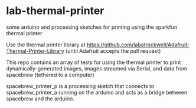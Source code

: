 lab-thermal-printer
===================

some arduino and processing sketches for printing using the sparkfun thermal printer

Use the thermal printer library at https://github.com/labatrockwell/Adafruit-Thermal-Printer-Library (until Adafruit accepts the pull request)

This repo contains an array of tests for using the thermal printer to print dynamically-generated images, images streamed via Serial, and data from spacebrew (tethered to a computer)

spacebrew_printer_p is a processing sketch that connects to spacebrew_printer_a running on the arduino and acts as a bridge between spacebrew and the arduino.
